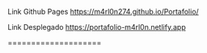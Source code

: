 
Link Github Pages
https://m4rl0n274.github.io/Portafolio/

Link Desplegado
https://portafolio-m4rl0n.netlify.app


====================


